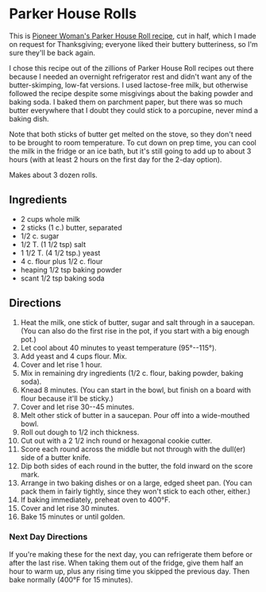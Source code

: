 # Parker House Rolls

This is [Pioneer Woman's Parker House Roll recipe](http://thepioneerwoman.com/cooking/parker-house-rolls/), cut in half, which I made on request for Thanksgiving; everyone liked their buttery butteriness, so I'm sure they'll be back again.

I chose this recipe out of the zillions of Parker House Roll recipes out there because I needed an overnight refrigerator rest and didn't want any of the butter-skimping, low-fat versions.  I used lactose-free milk, but otherwise followed the recipe despite some misgivings about the baking powder and baking soda.  I baked them on parchment paper, but there was so much butter everywhere that I doubt they could stick to a porcupine, never mind a baking dish.

Note that both sticks of butter get melted on the stove, so they don't need to be brought to room temperature.  To cut down on prep time, you can cool the milk in the fridge or an ice bath, but it's still going to add up to about 3 hours (with at least 2 hours on the first day for the 2-day option).

Makes about 3 dozen rolls.

## Ingredients

* 2 cups whole milk
* 2 sticks (1 c.) butter, separated
* 1/2 c. sugar
* 1/2 T. (1 1/2 tsp) salt
* 1 1/2 T. (4 1/2 tsp.) yeast
* 4 c. flour plus 1/2 c. flour
* heaping 1/2 tsp baking powder
* scant 1/2 tsp baking soda

## Directions

1. Heat the milk, one stick of butter, sugar and salt through in a saucepan.  (You can also do the first rise in the pot, if you start with a big enough pot.)
2. Let cool about 40 minutes to yeast temperature (95°--115°).
3. Add yeast and 4 cups flour.  Mix.
4. Cover and let rise 1 hour.
5. Mix in remaining dry ingredients (1/2 c. flour, baking powder, baking soda).
6. Knead 8 minutes.  (You can start in the bowl, but finish on a board with flour because it'll be sticky.)
7. Cover and let rise 30--45 minutes.
9. Melt other stick of butter in a saucepan.  Pour off into a wide-mouthed bowl.
10. Roll out dough to 1/2 inch thickness.
11. Cut out with a 2 1/2 inch round or hexagonal cookie cutter.
12. Score each round across the middle but not through with the dull(er) side of a butter knife.
13. Dip both sides of each round in the butter, the fold inward on the score mark.
14. Arrange in two baking dishes or on a large, edged sheet pan.  (You can pack them in fairly tightly, since they won't stick to each other, either.)
8. If baking immediately, preheat oven to 400°F.
15. Cover and let rise 30 minutes.
16. Bake 15 minutes or until golden.

### Next Day Directions

If you're making these for the next day, you can refrigerate them before or after the last rise.
When taking them out of the fridge, give them half an hour to warm up, plus any rising time you skipped the previous day.
Then bake normally (400°F for 15 minutes). 
